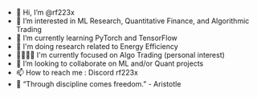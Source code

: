 - 👋 Hi, I’m @rf223x
- 👀 I’m interested in ML Research, Quantitative Finance, and Algorithmic Trading
- 🌱 I’m currently learning PyTorch and TensorFlow
- 🔬 I'm doing research related to Energy Efficiency
- 👨‍👩‍👧‍👦 I'm currently focused on Algo Trading (personal interest)
- 💞️ I’m looking to collaborate on ML and/or Quant projects
- 📫 How to reach me : Discord rf223x
- 🔑 “Through discipline comes freedom.” - Aristotle

<!---
rf223x/rf223x is a ✨ special ✨ repository because its `README.md` (this file) appears on your GitHub profile.
You can click the Preview link to take a look at your changes.
--->
